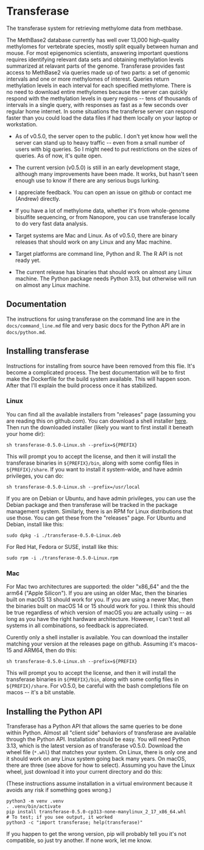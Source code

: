 # Transferase

The transferase system for retrieving methylome data from methbase.

The MethBase2 database currently has well over 13,000 high-quality methylomes
for vertebrate species, mostly split equally between human and mouse. For most
epigenomics scientists, answering important questions requires identifying
relevant data sets and obtaining methylation levels summarized at relavant
parts of the genome.  Transferase provides fast access to MethBase2 via
queries made up of two parts: a set of genomic intervals and one or more
methylomes of interest. Queries return methylation levels in each interval for
each specified methylome. There is no need to download entire methylomes
because the server can quickly respond with the methylation levels in query
regions -- tens of thousands of intervals in a single query, with responses as
fast as a few seconds over regular home internet.  In some situations the
transferse server can respond faster than you could load the data files if had
them locally on your laptop or workstation.

- As of v0.5.0, the server open to the public. I don't yet know how well the
  server can stand up to heavy traffic -- even from a small number of users
  with big queries. So I might need to put restrictions on the sizes of
  queries. As of now, it's quite open.

- The current version (v0.5.0) is still in an early development stage,
  although many improvements have been made. It works, but hasn't seen enough
  use to know if there are any serious bugs lurking.

- I appreciate feedback. You can open an issue on github or contact me
  (Andrew) directly.

- If you have a lot of methylome data, whether it's from whole-genome
  bisulfite sequencing, or from Nanopore, you can use transferase locally to
  do very fast data analysis.

- Target systems are Mac and Linux. As of v0.5.0, there are binary releases
  that should work on any Linux and any Mac machine.

- Target platforms are command line, Python and R. The R API is not ready yet.

- The current release has binaries that should work on almost any Linux
  machine. The Python package needs Python 3.13, but otherwise will run on
  almost any Linux machine.

## Documentation

The instructions for using transferase on the command line are in the
`docs/command_line.md` file and very basic docs for the Python API are in
`docs/python.md`.

## Installing transferase

Instructions for installing from source have been removed from this flie. It's
become a complicated process. The best documentation will be to first make the
Dockerfile for the build system available. This will happen soon. After that
I'll explain the build process once it has stabilized.

### Linux

You can find all the available installers from "releases" page (assuming you
are reading this on github.com).  You can download a shell installer
[here](https://github.com/andrewdavidsmith/transferase/releases/download/v0.5.0/transferase-0.5.0-Linux.sh).
Then run the downloaded installer (likely you want to first install it beneath
your home dir):

```console
sh transferase-0.5.0-Linux.sh --prefix=${PREFIX}
```

This will prompt you to accept the license, and then it will install the
transferase binaries in `${PREFIX}/bin`, along with some config files in
`${PREFIX}/share`. If you want to install it system-wide, and have admin
privileges, you can do:

```console
sh transferase-0.5.0-Linux.sh --prefix=/usr/local
```

If you are on Debian or Ubuntu, and have admin privileges, you can use the
Debian package and then transferase will be tracked in the package management
system. Similarly, there is an RPM for Linux distributions that use those. You
can get these from the "releases" page. For Ubuntu and Debian, install like
this:

```console
sudo dpkg -i ./transferase-0.5.0-Linux.deb
```

For Red Hat, Fedora or SUSE, install like this:

```console
sudo rpm -i ./transferase-0.5.0-Linux.rpm
```

### Mac

For Mac two architectures are supported: the older "x86_64" and the the arm64
("Apple Silicon"). If you are using an older Mac, then the binaries built on
macOS 13 should work for you. If you are using a newer Mac, then the binaries
built on macOS 14 or 15 should work for you. I think this should be true
regardless of which version of macOS you are actually using -- as long as you
have the right hardware architecture. However, I can't test all systems in all
combinations, so feedback is appreciated.

Curently only a shell installer is available. You can download the installer
matching your version at the releases page on github. Assuming it's macos-15
and ARM64, then do this:

```console
sh transferase-0.5.0-Linux.sh --prefix=${PREFIX}
```

This will prompt you to accept the license, and then it will install the
transferase binaries in `${PREFIX}/bin`, along with some config files in
`${PREFIX}/share`. For v0.5.0, be careful with the bash completions file on
macos -- it's a bit unstable.

## Installing the Python API

Transferase has a Python API that allows the same queries to be done within
Python. Almost all "client side" behaviors of transferase are available
through the Python API. Installation should be easy. You will need Python
3.13, which is the latest version as of transferase v0.5.0. Download the wheel
file (`*.whl`) that matches your system.  On Linux, there is only one and it
should work on any Linux system going back many years. On macOS, there are
three (see above for how to select). Assuming you have the Linux wheel, just
download it into your current directory and do this:

(These instructions assume installation in a virtual environment because it
avoids any risk if something goes wrong.)

```console
python3 -m venv .venv
. .venv/bin/activate
pip install transferase-0.5.0-cp313-none-manylinux_2_17_x86_64.whl
# To test; if you see output, it worked
python3 -c "import transferase; help(transferase)"
```

If you happen to get the wrong version, pip will probably tell you it's not
compatible, so just try another. If none work, let me know.
